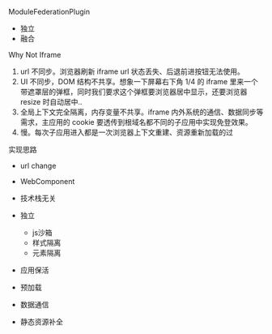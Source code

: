 ModuleFederationPlugin

- 独立
- 融合

Why Not Iframe

1.  url 不同步。浏览器刷新 iframe url 状态丢失、后退前进按钮无法使用。
2.  UI 不同步，DOM 结构不共享。想象一下屏幕右下角 1/4 的 iframe 里来一个带遮罩层的弹框，同时我们要求这个弹框要浏览器居中显示，还要浏览器 resize 时自动居中..
3.  全局上下文完全隔离，内存变量不共享。iframe 内外系统的通信、数据同步等需求，主应用的 cookie 要透传到根域名都不同的子应用中实现免登效果。
4.  慢。每次子应用进入都是一次浏览器上下文重建、资源重新加载的过

实现思路

- url change
- WebComponent


- 技术栈无关
- 独立 
	- js沙箱
	- 样式隔离
	- 元素隔离
- 应用保活
- 预加载
- 数据通信
- 静态资源补全